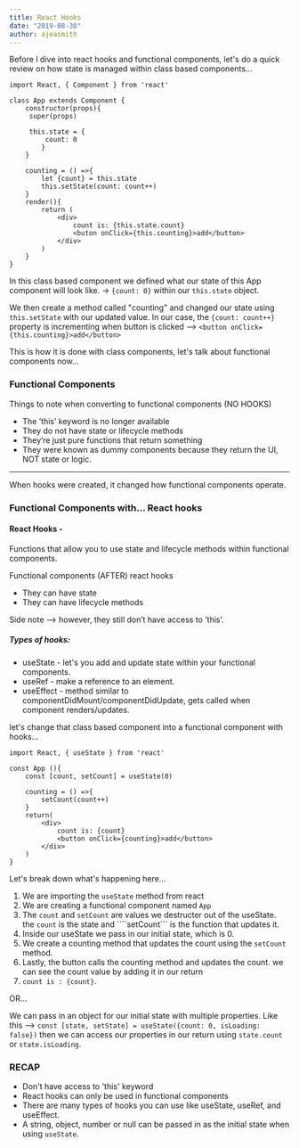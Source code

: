 ```yaml
---
title: React Hooks
date: "2019-08-30"
author: ajeasmith
---
```



Before I dive into react hooks and functional components, let's do a quick review on how state is managed within class based components...

```
import React, { Component } from 'react'

class App extends Component {
    constructor(props){
     super(props)
     
     this.state = {
         count: 0
        } 
    }
    
    counting = () =>{
        let {count} = this.state
        this.setState(count: count++)
    }
    render(){
        return (
            <div>
                count is: {this.state.count}
                <buton onClick={this.counting}>add</button>
            </div>
        )
    }
}
```
In this class based component we defined what our state of this App component will look like. -> ```{count: 0}``` within our ```this.state``` object.

We then create a method called "counting" and changed our state using ```this.setState``` with our updated value. In our case, the ```{count: count++}``` property is incrementing when button is clicked --> ```<button onClick={this.counting}>add</button>```

This is how it is done with class components, let's talk about functional components now...

### Functional Components
Things to note when converting to functional components (NO HOOKS)

- The ’this’ keyword is no longer available
- They do not have state or lifecycle methods
- They’re just pure functions that return something
- They were known as dummy components because they return the UI, NOT state or logic.

----
When hooks were created, it changed how functional components operate.

### Functional Components with... React hooks

#### React Hooks - 
Functions that allow you to use state and lifecycle methods within functional components.

Functional components (AFTER) react hooks
- They can have state 
- They can have lifecycle methods

Side note —> however, they still don’t have access to ’this’.

##### Types of hooks: 
- useState - let's you add and update state within your functional components.
- useRef - make a reference to an element.
- useEffect - method similar to componentDidMount/componentDidUpdate, gets called when component renders/updates.

let's change that class based component into a functional component with hooks...

```
import React, { useState } from 'react'

const App (){
    const [count, setCount] = useState(0)
    
    counting = () =>{
        setCount(count++)
    }
    return(
        <div>
            count is: {count}
            <button onClick={counting}>add</button>
        </div>
    )
}
```

Let's break down what's happening here...

1. We are importing the ```useState``` method from react
2. We are creating a functional component named ```App```
3. The ```count``` and ```setCount``` are values we destructer out of the useState. the ```count``` is the state and ````setCount``` is the function that updates it.
4. Inside our useState we pass in our initial state, which is 0.
5. We create a counting method that updates the count using the ```setCount``` method.
6. Lastly, the button calls the counting method and updates the count. we can see the count value by adding it in our return
7. ```count is : {count}```.

OR...

We can pass in an object for our initial state with multiple properties. Like this --> 
```const [state, setState] = useState({count: 0, isLoading: false})```
then we can access our properties in our return using ```state.count``` or ```state.isLoading```.

### RECAP
- Don't have access to 'this' keyword
- React hooks can only be used in functional components
- There are many types of hooks you can use like useState, useRef, and useEffect.
- A string, object, number or null can be passed in as the initial state when using ```useState```.
